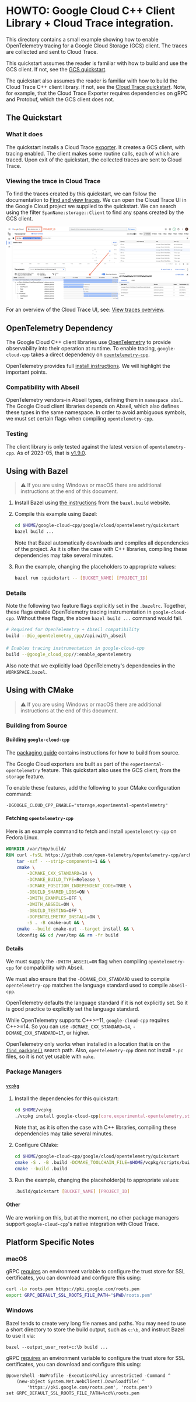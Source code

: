 # HOWTO: Google Cloud C++ Client Library + Cloud Trace integration.

This directory contains a small example showing how to enable OpenTelemetry
tracing for a Google Cloud Storage (GCS) client. The traces are collected and
sent to Cloud Trace.

This quickstart assumes the reader is familiar with how to build and use the GCS
client. If not, see the [GCS quickstart][quickstart-storage].

The quickstart also assumes the reader is familiar with how to build the Cloud
Trace C++ client library. If not, see the
[Cloud Trace quickstart][quickstart-trace]. Note, for example, that the Cloud
Trace Exporter requires dependencies on gRPC and Protobuf, which the GCS client
does not.

## The Quickstart

### What it does

The quickstart installs a Cloud Trace [exporter]. It creates a GCS client, with
tracing enabled. The client makes some routine calls, each of which are traced.
Upon exit of the quickstart, the collected traces are sent to Cloud Trace.

### Viewing the trace in Cloud Trace

To find the traces created by this quickstart, we can follow the documentation
to [Find and view traces]. We can open the Cloud Trace UI in the Google Cloud
project we supplied to the quickstart. We can search using the filter
`SpanName:storage::Client` to find any spans created by the GCS client.

![Screenshot of the Cloud Trace UI after running this quickstart.](assets/cloud_trace_ui.png)

For an overview of the Cloud Trace UI, see: [View traces overview].

## OpenTelemetry Dependency

The Google Cloud C++ client libraries use [OpenTelemetry] to provide
observability into their operation at runtime. To enable tracing,
`google-cloud-cpp` takes a direct dependency on
[`opentelemetry-cpp`][opentelemetry-cpp].

OpenTelemetry provides full [install instructions][opentelemetry-cpp-install].
We will highlight the important points.

### Compatibility with Abseil

OpenTelemetry vendors-in Abseil types, defining them in `namespace absl`. The
Google Cloud client libraries depends on Abseil, which also defines these types
in the same namespace. In order to avoid ambiguous symbols, we must set certain
flags when compiling `opentelemetry-cpp`.

### Testing

The client library is only tested against the latest version of
`opentelemetry-cpp`. As of 2023-05, that is [v1.9.0][opentelemetry-cpp-v1-9-0].

## Using with Bazel

> :warning: If you are using Windows or macOS there are additional instructions
> at the end of this document.

1. Install Bazel using [the instructions][bazel-install] from the `bazel.build`
   website.

1. Compile this example using Bazel:

   ```bash
   cd $HOME/google-cloud-cpp/google/cloud/opentelemetry/quickstart
   bazel build ...
   ```

   Note that Bazel automatically downloads and compiles all dependencies of the
   project. As it is often the case with C++ libraries, compiling these
   dependencies may take several minutes.

1. Run the example, changing the placeholders to appropriate values:

   ```bash
   bazel run :quickstart -- [BUCKET_NAME] [PROJECT_ID]
   ```

### Details

Note the following two feature flags explicitly set in the `.bazelrc`. Together,
these flags enable OpenTelemetry tracing instrumentation in `google-cloud-cpp`.
Without these flags, the above `bazel build ...` command would fail.

```bash
# Required for OpenTelemetry + Abseil compatibility
build --@io_opentelemetry_cpp//api:with_abseil

# Enables tracing instrumentation in google-cloud-cpp
build --@google_cloud_cpp//:enable_opentelemetry
```

Also note that we explicitly load OpenTelemetry's dependencies in the
`WORKSPACE.bazel`.

## Using with CMake

> :warning: If you are using Windows or macOS there are additional instructions
> at the end of this document.

### Building from Source

#### Building `google-cloud-cpp`

The [packaging guide] contains instructions for how to build from source.

The Google Cloud exporters are built as part of the `experimental-opentelemetry`
feature. This quickstart also uses the GCS client, from the `storage` feature.

To enable these features, add the following to your CMake configuration command:

```
-DGOOGLE_CLOUD_CPP_ENABLE="storage,experimental-opentelemetry"
```

#### Fetching `opentelemetry-cpp`

Here is an example command to fetch and install `opentelemetry-cpp` on Fedora
Linux.

```Dockerfile
WORKDIR /var/tmp/build/
RUN curl -fsSL https://github.com/open-telemetry/opentelemetry-cpp/archive/v1.9.0.tar.gz | \
    tar -xzf - --strip-components=1 && \
    cmake \
        -DCMAKE_CXX_STANDARD=14 \
        -DCMAKE_BUILD_TYPE=Release \
        -DCMAKE_POSITION_INDEPENDENT_CODE=TRUE \
        -DBUILD_SHARED_LIBS=ON \
        -DWITH_EXAMPLES=OFF \
        -DWITH_ABSEIL=ON \
        -DBUILD_TESTING=OFF \
        -DOPENTELEMETRY_INSTALL=ON \
        -S . -B cmake-out && \
    cmake --build cmake-out --target install && \
    ldconfig && cd /var/tmp && rm -fr build
```

#### Details

We must supply the `-DWITH_ABSEIL=ON` flag when compiling `opentelemetry-cpp`
for compatibility with Abseil.

We must also ensure that the `-DCMAKE_CXX_STANDARD` used to compile
`opentelemetry-cpp` matches the language standard used to compile `abseil-cpp`.

OpenTelemetry defaults the language standard if it is not explicitly set. So it
is good practice to explicitly set the language standard.

While OpenTelemetry supports C++>=11, `google-cloud-cpp` requires C++>=14. So
you can use `-DCMAKE_CXX_STANDARD=14`, `-DCMAKE_CXX_STANDARD=17`, or higher.

OpenTelemetry only works when installed in a location that is on the
[`find_package()`][find-package] search path. Also, `opentelemetry-cpp` does not
install `*.pc` files, so it is not yet usable with `make`.

### Package Managers

#### [`vcpkg`](https://github.com/Microsoft/vcpkg.git)

1. Install the dependencies for this quickstart:

   ```bash
   cd $HOME/vcpkg
   ./vcpkg install google-cloud-cpp[core,experimental-opentelemetry,storage]
   ```

   Note that, as it is often the case with C++ libraries, compiling these
   dependencies may take several minutes.

1. Configure CMake:

   ```bash
   cd $HOME/google-cloud-cpp/google/cloud/opentelemetry/quickstart
   cmake -S . -B .build -DCMAKE_TOOLCHAIN_FILE=$HOME/vcpkg/scripts/buildsystems/vcpkg.cmake
   cmake --build .build
   ```

1. Run the example, changing the placeholder(s) to appropriate values:

   ```bash
   .build/quickstart [BUCKET_NAME] [PROJECT_ID]
   ```

#### Other

We are working on this, but at the moment, no other package managers support
`google-cloud-cpp`'s native integration with Cloud Trace.

## Platform Specific Notes

### macOS

gRPC [requires][grpc-roots-pem-bug] an environment variable to configure the
trust store for SSL certificates, you can download and configure this using:

```bash
curl -Lo roots.pem https://pki.google.com/roots.pem
export GRPC_DEFAULT_SSL_ROOTS_FILE_PATH="$PWD/roots.pem"
```

### Windows

Bazel tends to create very long file names and paths. You may need to use a
short directory to store the build output, such as `c:\b`, and instruct Bazel to
use it via:

```shell
bazel --output_user_root=c:\b build ...
```

gRPC [requires][grpc-roots-pem-bug] an environment variable to configure the
trust store for SSL certificates, you can download and configure this using:

```console
@powershell -NoProfile -ExecutionPolicy unrestricted -Command ^
    (new-object System.Net.WebClient).Downloadfile( ^
        'https://pki.google.com/roots.pem', 'roots.pem')
set GRPC_DEFAULT_SSL_ROOTS_FILE_PATH=%cd%\roots.pem
```

[bazel-install]: https://docs.bazel.build/versions/main/install.html
[exporter]: https://opentelemetry.io/docs/concepts/signals/traces/#trace-exporters
[find and view traces]: https://cloud.google.com/trace/docs/trace-overview
[find-package]: https://cmake.org/cmake/help/latest/command/find_package.html
[grpc-roots-pem-bug]: https://github.com/grpc/grpc/issues/16571
[opentelemetry]: https://opentelemetry.io
[opentelemetry-cpp]: https://github.com/open-telemetry/opentelemetry-cpp
[opentelemetry-cpp-install]: https://github.com/open-telemetry/opentelemetry-cpp/INSTALL.md
[opentelemetry-cpp-v1-9-0]: https://github.com/open-telemetry/opentelemetry-cpp/releases/tag/v1.9.0
[packaging guide]: https://github.com/googleapis/google-cloud-cpp/blob/main/doc/packaging.md
[quickstart-storage]: https://github.com/googleapis/google-cloud-cpp/blob/main/google/cloud/storage/quickstart
[quickstart-trace]: https://github.com/googleapis/google-cloud-cpp/blob/main/google/cloud/trace/quickstart
[view traces overview]: https://cloud.google.com/trace/docs/trace-overview
